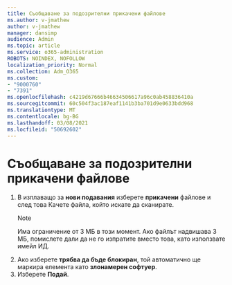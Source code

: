 ```yaml
---
title: Съобщаване за подозрителни прикачени файлове
ms.author: v-jmathew
author: v-jmathew
manager: dansimp
audience: Admin
ms.topic: article
ms.service: o365-administration
ROBOTS: NOINDEX, NOFOLLOW
localization_priority: Normal
ms.collection: Adm_O365
ms.custom:
- "9000760"
- "7391"
ms.openlocfilehash: c4219d67666b46634506617a96c0ab458836410a
ms.sourcegitcommit: 60c504f3ac187eaf1141b3ba701d9e0633bdd968
ms.translationtype: MT
ms.contentlocale: bg-BG
ms.lasthandoff: 03/08/2021
ms.locfileid: "50692602"
---
```

# <a name="report-suspicious-attachments"></a>Съобщаване за подозрителни прикачени файлове

1. В изплаващо за **нови подавания** изберете **прикачени** файлове и след това Качете файла, който искате да сканирате.
    > [!NOTE]
    > Има ограничение от 3 МБ в този момент. Ако файлът надвишава 3 МБ, помислете дали да не го изпратите вместо това, като използвате имейл ИД.
2. Ако изберете **трябва да бъде блокиран**, той автоматично ще маркира елемента като **злонамерен софтуер**.
3. Изберете **Подай**.
